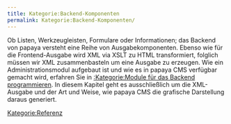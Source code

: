 ```yaml
---
title: Kategorie:Backend-Komponenten
permalink: Kategorie:Backend-Komponenten/
---
```


Ob Listen, Werkzeugleisten, Formulare oder Informationen; das Backend von papaya versteht eine Reihe von Ausgabekomponenten. Ebenso wie für die Frontend-Ausgabe wird XML via XSLT zu HTML transformiert, folglich müssen wir XML zusammenbasteln um eine Ausgabe zu erzeugen. Wie ein Administrationsmodul aufgebaut ist und wie es in papaya CMS verfügbar gemacht wird, erfahren Sie in [:Kategorie:Module für das Backend programmieren](/:Kategorie:Module_für_das_Backend_programmieren ). In diesem Kapitel geht es ausschließlich um die XML-Ausgabe und der Art und Weise, wie papaya CMS die grafische Darstellung daraus generiert.

[Kategorie:Referenz](Kategorie:Referenz )